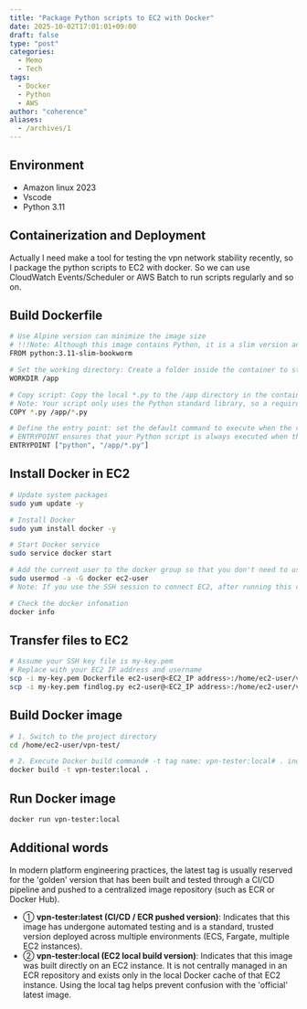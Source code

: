 ```yaml
---
title: "Package Python scripts to EC2 with Docker"
date: 2025-10-02T17:01:01+09:00
draft: false          
type: "post"         
categories:
  - Memo
  - Tech
tags:
  - Docker
  - Python
  - AWS
author: "coherence"  
aliases:
  - /archives/1
---
```


## Environment

- Amazon linux 2023  
- Vscode  
- Python 3.11  

## Containerization and Deployment
Actually I need make a tool for testing the vpn network stability recently, so I package the python scripts to EC2 with docker. So we can use CloudWatch Events/Scheduler or AWS Batch to run scripts regularly and so on.

## Build Dockerfile
```bash
# Use Alpine version can minimize the image size
# !!!Note: Although this image contains Python, it is a slim version and lacks many standard Linux utilities, so you should install the tools that you need.
FROM python:3.11-slim-bookworm

# Set the working directory: Create a folder inside the container to store your scripts
WORKDIR /app

# Copy script: Copy the local *.py to the /app directory in the container
# Note: Your script only uses the Python standard library, so a requirements.txt file is not needed.
COPY *.py /app/*.py

# Define the entry point: set the default command to execute when the container starts
# ENTRYPOINT ensures that your Python script is always executed when the container starts
ENTRYPOINT ["python", "/app/*.py"]
```

## Install Docker in EC2
```bash
# Update system packages
sudo yum update -y 

# Install Docker
sudo yum install docker -y

# Start Docker service
sudo service docker start

# Add the current user to the docker group so that you don't need to use sudo every time you run docker commands.
sudo usermod -a -G docker ec2-user 
# Note: If you use the SSH session to connect EC2, after running this command, you need to exit the SSH session and reconnect for it to take effect.

# Check the docker infomation
docker info
```

## Transfer files to EC2
```bash
# Assume your SSH key file is my-key.pem
# Replace with your EC2 IP address and username
scp -i my-key.pem Dockerfile ec2-user@<EC2_IP address>:/home/ec2-user/vpn-test/
scp -i my-key.pem findlog.py ec2-user@<EC2_IP address>:/home/ec2-user/vpn-test/
```

## Build Docker image
```bash
# 1. Switch to the project directory
cd /home/ec2-user/vpn-test/

# 2. Execute Docker build command# -t tag name: vpn-tester:local# . indicates that the Dockerfile is in the current directory
docker build -t vpn-tester:local .
```

## Run Docker image
```bash
docker run vpn-tester:local

```

## Additional words
In modern platform engineering practices, the latest tag is usually reserved for the 'golden' version that has been built and tested through a CI/CD pipeline and pushed to a centralized image repository (such as ECR or Docker Hub).
- ① **vpn-tester:latest (CI/CD / ECR pushed version)**: Indicates that this image has undergone automated testing and is a standard, trusted version deployed across multiple environments (ECS, Fargate, multiple EC2 instances).
- ② **vpn-tester:local (EC2 local build version)**: Indicates that this image was built directly on an EC2 instance. It is not centrally managed in an ECR repository and exists only in the local Docker cache of that EC2 instance. Using the local tag helps prevent confusion with the 'official' latest image.

